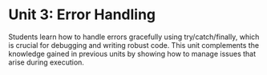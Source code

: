 # Unit 3: Error Handling

Students learn how to handle errors gracefully using try/catch/finally, which is crucial for debugging and writing robust code. This unit complements the knowledge gained in previous units by showing how to manage issues that arise during execution.
